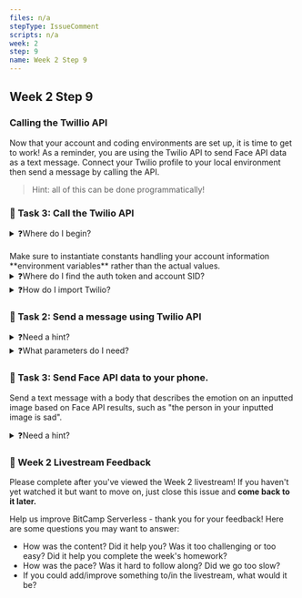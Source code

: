 ```yaml
---
files: n/a
stepType: IssueComment
scripts: n/a
week: 2
step: 9
name: Week 2 Step 9
---
```


## Week 2 Step 9

### Calling the Twillio API
Now that your account and coding environments are set up, it is time to get to work! As a reminder, you are using the Twilio API to send Face API data as a text message. Connect your Twilio profile to your local environment then send a message by calling the API. 
> Hint: all of this can be done programmatically!

### 📝 Task 3: Call the Twilio API
<details>
<summary>❓Where do I begin?</summary>
</br>
In your function but outside of the module, declare 3 constants: one for your account SID, another for your auth token, and the last for the twilio client.
</details>
<br>
Make sure to instantiate constants handling your account information **environment variables** rather than the actual values. 
</br>
<details>
<summary>❓Where do I find the auth token and account SID?</summary>
</br>
The auth token and account SIDs are found on your twilio dashboard: https://www.twilio.com/console. 
</details>
<details>
<summary>❓How do I import Twilio?</summary>
</br>
Check you that you have installed Twilio through npm by typing `twilio --version` in your terminal. Afterwards, instantiate the `client` constant you declared to require the Twilio package. Pass in the account SID and auth token as parameters.
</details>

### 📝 Task 2: Send a message using Twilio API 
<details>
<summary>❓Need a hint?</summary>
</br>
Look at the functions your client can perform. If you are stuck, you can refer to the Twilio API at https://www.twilio.com/docs/sms.
</details>
<details>
<summary>❓What parameters do I need?</summary>
</br>
Make sure to at least have a `body` (the message you are sending) and the `from` (your twilio phone number) in the function.  
</details>

### 📝 Task 3: Send Face API data to your phone.
Send a text message with a body that describes the emotion on an inputted image based on Face API results, such as "the person in your inputted image is sad".

<details>
<summary>❓Need a hint?</summary>
</br>
You already have all the code to obtain this information, along with some other pieces of data. To isolate the emotion, look at the format of the returned information and pick out what you need. For additional help, use this resource: https://stackoverflow.com/questions/10368171/how-to-extract-a-json-object-thats-inside-a-json-object.
</details>


### 📝 Week 2 Livestream Feedback

Please complete after you've viewed the Week 2 livestream! If you haven't yet watched it but want to move on, just close this issue and **come back to it later.**

Help us improve BitCamp Serverless - thank you for your feedback! Here are some questions you may want to answer:
- How was the content? Did it help you? Was it too challenging or too easy? Did it help you complete the week's homework?
- How was the pace? Was it hard to follow along? Did we go too slow?
- If you could add/improve something to/in the livestream, what would it be?
